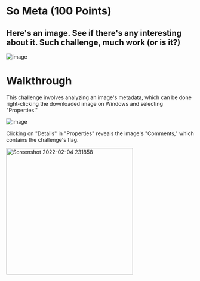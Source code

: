 # So Meta (100 Points)
## Here's an image. See if there's any interesting about it. Such challenge, much work (or is it?)
![image](https://user-images.githubusercontent.com/99063625/152629604-e0f6cd55-69ef-41e3-9ec9-f87ee000a12a.jpg)

# Walkthrough
This challenge involves analyzing an image's metadata, which can be done right-clicking the downloaded image on Windows and selecting "Properties."

![image](https://user-images.githubusercontent.com/99063625/152629674-2627b65a-5f74-4d10-a09d-f7f70928a2b9.png)

Clicking on "Details" in "Properties" reveals the image's "Comments," which contains the challenge's flag.

<img width="339" alt="Screenshot 2022-02-04 231858" src="https://user-images.githubusercontent.com/99063625/152629771-f77941ad-3c6f-4121-b898-c7c039b9663f.png">
